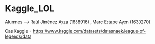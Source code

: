 # Kaggle_LOL

Alumnes --> Raúl Jiménez Ayza (1688916) , Marc Estape Ayen (1630270)

Cas Kaggle = https://www.kaggle.com/datasets/datasnaek/league-of-legends/data
